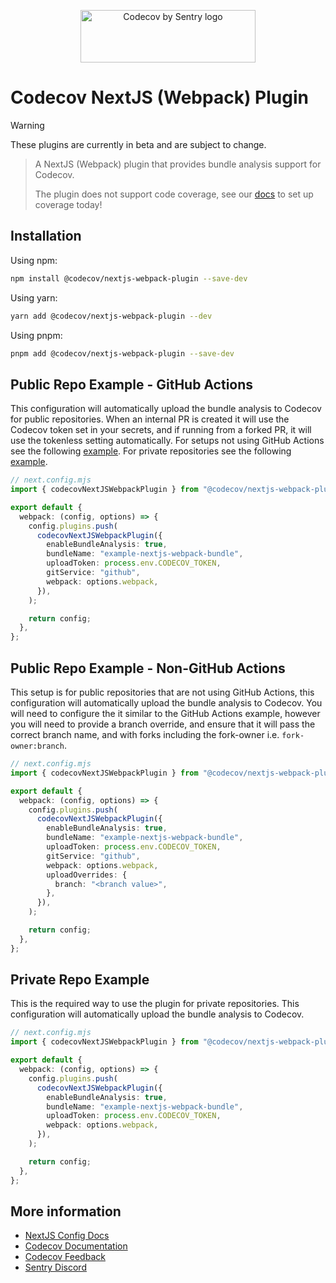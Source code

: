 <p align="center">
  <a href="https://about.codecov.io" target="_blank">
    <img src="https://about.codecov.io/wp-content/themes/codecov/assets/brand/sentry-cobranding/logos/codecov-by-sentry-logo.svg" alt="Codecov by Sentry logo" width="280" height="84">
  </a>
</p>

# Codecov NextJS (Webpack) Plugin

> [!WARNING]  
> These plugins are currently in beta and are subject to change.

> A NextJS (Webpack) plugin that provides bundle analysis support for Codecov.
>
> The plugin does not support code coverage, see our [docs](https://docs.codecov.com/docs/quick-start) to set up coverage today!

## Installation

Using npm:

```bash
npm install @codecov/nextjs-webpack-plugin --save-dev
```

Using yarn:

```bash
yarn add @codecov/nextjs-webpack-plugin --dev
```

Using pnpm:

```bash
pnpm add @codecov/nextjs-webpack-plugin --save-dev
```

## Public Repo Example - GitHub Actions

This configuration will automatically upload the bundle analysis to Codecov for public repositories. When an internal PR is created it will use the Codecov token set in your secrets, and if running from a forked PR, it will use the tokenless setting automatically. For setups not using GitHub Actions see the following [example](#public-repo-example---non-github-actions). For private repositories see the following [example](#private-repo-example).

```typescript
// next.config.mjs
import { codecovNextJSWebpackPlugin } from "@codecov/nextjs-webpack-plugin";

export default {
  webpack: (config, options) => {
    config.plugins.push(
      codecovNextJSWebpackPlugin({
        enableBundleAnalysis: true,
        bundleName: "example-nextjs-webpack-bundle",
        uploadToken: process.env.CODECOV_TOKEN,
        gitService: "github",
        webpack: options.webpack,
      }),
    );

    return config;
  },
};
```

## Public Repo Example - Non-GitHub Actions

This setup is for public repositories that are not using GitHub Actions, this configuration will automatically upload the bundle analysis to Codecov. You will need to configure the it similar to the GitHub Actions example, however you will need to provide a branch override, and ensure that it will pass the correct branch name, and with forks including the fork-owner i.e. `fork-owner:branch`.

```typescript
// next.config.mjs
import { codecovNextJSWebpackPlugin } from "@codecov/nextjs-webpack-plugin";

export default {
  webpack: (config, options) => {
    config.plugins.push(
      codecovNextJSWebpackPlugin({
        enableBundleAnalysis: true,
        bundleName: "example-nextjs-webpack-bundle",
        uploadToken: process.env.CODECOV_TOKEN,
        gitService: "github",
        webpack: options.webpack,
        uploadOverrides: {
          branch: "<branch value>",
        },
      }),
    );

    return config;
  },
};
```

## Private Repo Example

This is the required way to use the plugin for private repositories. This configuration will automatically upload the bundle analysis to Codecov.

```typescript
// next.config.mjs
import { codecovNextJSWebpackPlugin } from "@codecov/nextjs-webpack-plugin";

export default {
  webpack: (config, options) => {
    config.plugins.push(
      codecovNextJSWebpackPlugin({
        enableBundleAnalysis: true,
        bundleName: "example-nextjs-webpack-bundle",
        uploadToken: process.env.CODECOV_TOKEN,
        webpack: options.webpack,
      }),
    );

    return config;
  },
};
```

## More information

- [NextJS Config Docs](https://nextjs.org/docs/app/api-reference/next-config-js)
- [Codecov Documentation](https://docs.codecov.com/docs)
- [Codecov Feedback](https://github.com/codecov/feedback/discussions)
- [Sentry Discord](https://discord.gg/Ww9hbqr)
